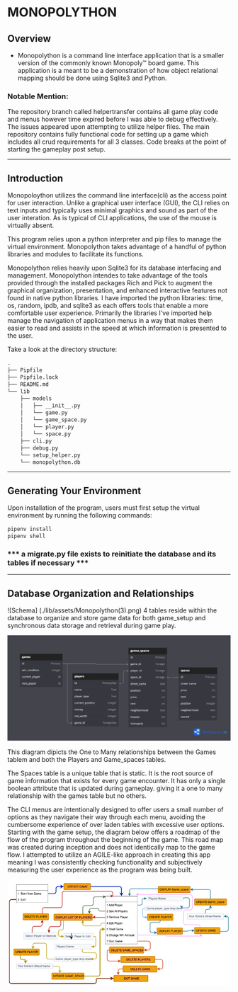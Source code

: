# MONOPOLYTHON

## Overview

- Monopolython is a command line interface application that is a smaller version of the commonly known Monopoly™ board game. This application is a meant to be a demonstration of how object relational mapping should be done using Sqlite3 and Python.

### Notable Mention:

The repository branch called helpertransfer contains all game play code and menus however time expired before I was able to debug effectively.  The issues appeared upon attempting to utilize helper files.  The main repository contains fully functional code for setting up a game which includes all crud requirements for all 3 classes. Code breaks at the point of starting the gameplay post setup.   

---

## Introduction

Monopoloython utilizes the command line interface(cli) as the access point for user interaction.  Unlike a graphical user interface (GUI), the CLI relies on text inputs and typically uses minimal graphics and sound as part of the user interation. As is typical of CLI applications, the use of the mouse is virtually absent.

This program relies upon a python interpreter and pip files to manage the virtual environment. Monopolython takes advantage of a handful of python libraries and modules to facilitate its functions. 

Monopolython relies heavily upon Sqlite3 for its database interfacing and management. Monopolython intendes to take advantage of the tools provided through the installed packages Rich and Pick to augment the graphical organization, presentation, and enhanced interactive features not found in native python libraries.  I have imported the python libraries:   time, os, random, ipdb, and sqlite3 as each offers tools that enable a more comfortable user experience. Primarily the libraries I've imported help manage the navigation of application menus in a way that makes them easier to read and assists in the speed at which information is presented to the user.



Take a look at the directory structure:

```console
.
├── Pipfile
├── Pipfile.lock
├── README.md
└── lib
    ├── models
    │   ├── __init__.py
    │   └── game.py
    │   └── game_space.py
    │   └── player.py
    │   └── space.py
    ├── cli.py
    ├── debug.py
    └── setup_helper.py
    └── monopolython.db
```


---

## Generating Your Environment

Upon installation of the program, users must first setup the virtual environment by running the
following commands:
```console
pipenv install
pipenv shell
```
### *** a migrate.py file exists to reinitiate the database and its tables if necessary ***
---

## Database Organization and Relationships

![Schema] (./lib/assets/Monopolython(3).png)
4 tables reside within the database to organize and store game data for both game_setup
and synchronous data storage and retrieval during game play.

![alt text](<lib/assets/Monopolython (3).png>) 

This diagram dipicts the One to Many relationships between the Games tablem and both the Players and Game_spaces tables.   

The Spaces table is a unique table that is static. It is the root source of game information that exists for every game encounter. It has only a single boolean attribute that is updated during gameplay. giving it a one to many relationship with the games table but no others.

The CLI menus are intentionally designed to offer users a small number of options as they navigate their way through each menu, avoiding the cumbersome experience of over laden tables with excessive user options.  Starting with the game setup, the diagram below offers a roadmap of the flow of the program throughout the beginning of the game. This road map was created during inception and does not identically map to the game flow. I attempted to utilize an AGILE-like approach in creating this app meaning I was consistently checking functionality and subjectively measuring the user experience as the program was being built.

![alt text](lib/assets/gameboard2.jpg)



